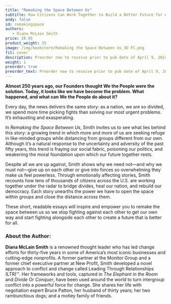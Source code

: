 ```yaml
---
title: "Remaking the Space Between Us"
subtitle: How Citizens Can Work Together to Build a Better Future for All
andy: false
id: remakingspace
authors:
   - Diana McLain Smith
price: 28.95
product_weight: 35
image: /img/bookstore/Remaking the Space Between Us_3D FC.png
fit: cover
description: Preorder now to receive prior to pub date of April 9, 2024!
weight: 1
preorder: true
preorder_text: Preorder now to receive prior to pub date of April 9, 2024!
---
```


**Almost 250 years ago, our Founders thought We the People were the solution. Today, it looks like we have become the problem. What happened, and what can We the People do about it?**

Every day, the news delivers the same story: as a nation, we are so divided, we spend more time picking fights than solving our most urgent problems. It’s exhausting and exasperating.

In *Remaking the Space Between Us*, Smith invites us to see what lies behind this story: a growing trend in which more and more of us are seeking refuge in like-minded groups while distancing from groups different from our own. Although it’s a natural response to the uncertainty and adversity of the past fifty years, this trend is fraying our social fabric, poisoning our politics, and weakening the moral foundation upon which our future together rests.

Despite all we are up against, Smith shows why we need not—and why we must not—give up on each other or give into forces so overwhelming they make us feel powerless. Through emotionally affecting stories, Smith recounts how tens of thousands of citizens across the U.S. are working together under the radar to bridge divides, heal our nation, and rebuild our democracy. Each story unearths the power we have to open the space within groups and close the distance across them.

These short, readable essays will inspire and empower you to remake the space between us so we stop fighting against each other to get our own way and start fighting alongside each other to create a future that is better for all. 

### About the Author: 
**Diana McLain Smith** is a renowned thought leader who has led change efforts for thirty-five years in some of America’s most iconic businesses and cutting-edge nonprofits. A former partner at the Monitor Group and a former chief executive partner at New Profit, Smith developed a novel approach to conflict and change called Leading Through Relationships (LTR)™. Her frameworks and tools, captured in *The Elephant in the Room* and *Divide* Or *Conquer*, have been used around the world to turn intergroup conflict into a powerful force for change. She shares her life with negotiation expert Bruce Patton, her husband of thirty years; her two rambunctious dogs; and a motley family of friends.
